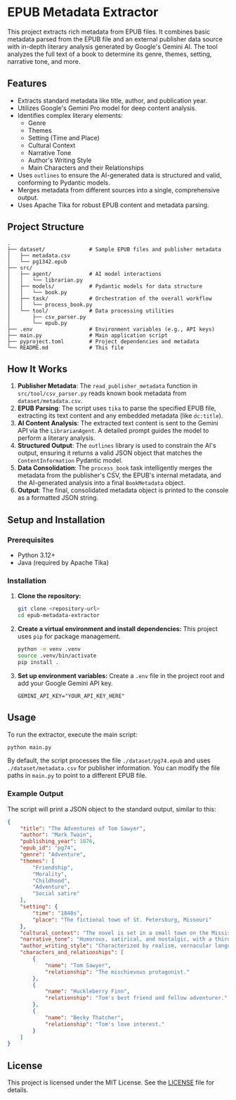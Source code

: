 # EPUB Metadata Extractor

This project extracts rich metadata from EPUB files. It combines basic metadata parsed from the EPUB file and an external publisher data source with in-depth literary analysis generated by Google's Gemini AI. The tool analyzes the full text of a book to determine its genre, themes, setting, narrative tone, and more.

## Features

- Extracts standard metadata like title, author, and publication year.
- Utilizes Google's Gemini Pro model for deep content analysis.
- Identifies complex literary elements:
    - Genre
    - Themes
    - Setting (Time and Place)
    - Cultural Context
    - Narrative Tone
    - Author's Writing Style
    - Main Characters and their Relationships
- Uses `outlines` to ensure the AI-generated data is structured and valid, conforming to Pydantic models.
- Merges metadata from different sources into a single, comprehensive output.
- Uses Apache Tika for robust EPUB content and metadata parsing.

## Project Structure

```
.
├── dataset/              # Sample EPUB files and publisher metadata
│   ├── metadata.csv
│   └── pg1342.epub
├── src/
│   ├── agent/            # AI model interactions
│   │   └── librarian.py
│   ├── models/           # Pydantic models for data structure
│   │   └── book.py
│   ├── task/             # Orchestration of the overall workflow
│   │   └── process_book.py
│   └── tool/             # Data processing utilities
│       ├── csv_parser.py
│       └── epub.py
├── .env                  # Environment variables (e.g., API keys)
├── main.py               # Main application script
├── pyproject.toml        # Project dependencies and metadata
└── README.md             # This file
```

## How It Works

1.  **Publisher Metadata**: The `read_publisher_metadata` function in `src/tool/csv_parser.py` reads known book metadata from `dataset/metadata.csv`.
2.  **EPUB Parsing**: The script uses `tika` to parse the specified EPUB file, extracting its text content and any embedded metadata (like `dc:title`).
3.  **AI Content Analysis**: The extracted text content is sent to the Gemini API via the `LibrarianAgent`. A detailed prompt guides the model to perform a literary analysis.
4.  **Structured Output**: The `outlines` library is used to constrain the AI's output, ensuring it returns a valid JSON object that matches the `ContentInformation` Pydantic model.
5.  **Data Consolidation**: The `process_book` task intelligently merges the metadata from the publisher's CSV, the EPUB's internal metadata, and the AI-generated analysis into a final `BookMetadata` object.
6.  **Output**: The final, consolidated metadata object is printed to the console as a formatted JSON string.

## Setup and Installation

### Prerequisites

- Python 3.12+
- Java (required by Apache Tika)

### Installation

1.  **Clone the repository:**
    ```sh
    git clone <repository-url>
    cd epub-metadata-extractor
    ```

2.  **Create a virtual environment and install dependencies:**
    This project uses `pip` for package management.
    ```sh
    python -m venv .venv
    source .venv/bin/activate
    pip install .
    ```

3.  **Set up environment variables:**
    Create a `.env` file in the project root and add your Google Gemini API key.
    ```
    GEMINI_API_KEY="YOUR_API_KEY_HERE"
    ```

## Usage

To run the extractor, execute the main script:

```sh
python main.py
```

By default, the script processes the file `./dataset/pg74.epub` and uses `./dataset/metadata.csv` for publisher information. You can modify the file paths in `main.py` to point to a different EPUB file.

### Example Output

The script will print a JSON object to the standard output, similar to this:

```json
{
    "title": "The Adventures of Tom Sawyer",
    "author": "Mark Twain",
    "publishing_year": 1876,
    "epub_id": "pg74",
    "genre": "Adventure",
    "themes": [
        "Friendship",
        "Morality",
        "Childhood",
        "Adventure",
        "Social satire"
    ],
    "setting": {
        "time": "1840s",
        "place": "The fictional town of St. Petersburg, Missouri"
    },
    "cultural_context": "The novel is set in a small town on the Mississippi River before the Civil War, reflecting the social norms, superstitions, and dialects of the time.",
    "narrative_tone": "Humorous, satirical, and nostalgic, with a third-person omniscient narrator.",
    "author_writing_style": "Characterized by realism, vernacular language, and detailed descriptions of the setting.",
    "characters_and_relationships": [
        {
            "name": "Tom Sawyer",
            "relationship": "The mischievous protagonist."
        },
        {
            "name": "Huckleberry Finn",
            "relationship": "Tom's best friend and fellow adventurer."
        },
        {
            "name": "Becky Thatcher",
            "relationship": "Tom's love interest."
        }
    ]
}
```

## License

This project is licensed under the MIT License. See the [LICENSE](LICENSE) file for details.